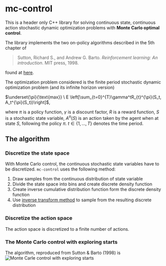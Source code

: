 # mc-control
This is a header only C++ library for solving continuous state, continuous action stochastic dynamic optimization problems with **Monte Carlo optimal control**.

The library implements the two on-policy algorithms described in the 5th chapter of 

>Sutton, Richard S., and Andrew G. Barto. *Reinforcement learning: An introduction*. MIT press, 1998.

found at [here](http://webdocs.cs.ualberta.ca/~sutton/book/the-book.html).

The optimization problem considered is the finite period stochastic dynamic optimization problem (and its infinite horizon version)

$\underset{\pi}{\text{max}} \ E \left[\sum_{t=0}^{T}\gamma^tR_{t}^{\pi}(S_t, A_t^{\pi}(S_t))\right]$, 

where $\pi$ is a policy function, $\gamma$ is a discount factor, $R$ is a reward function, $S$ is a stochastic state variable, $A^{\pi}(S)$ is an action taken by the agent when at state $S$, following the policy $\pi$. $t \in \{1,\ldots,T\}$ denotes the time period.

## The algorithm
### Discretize the state space
With Monte Carlo control, the continuous stochastic state variables have to be discretized. `mc-control` uses the following method:

1. Draw samples from the continuous distribution of state variable
2. Divide the state space into bins and create discrete density function
3. Create inverse cumulative distribution function form the discrete density function
4. Use [inverse transform method](https://en.wikipedia.org/wiki/Inverse_transform_sampling) to sample from the resulting  discrete distribution

### Discretize the action space
The action space is discretized to a finite number of actions.

### The Monte Carlo control with exploring starts
The algorithm, reproduced from Sutton & Barto (1998) is 
![Monte Carle control with exploring starts](https://github.com/jarkki/mc-control/blob/develop/fiqures/MC-ES.png)

